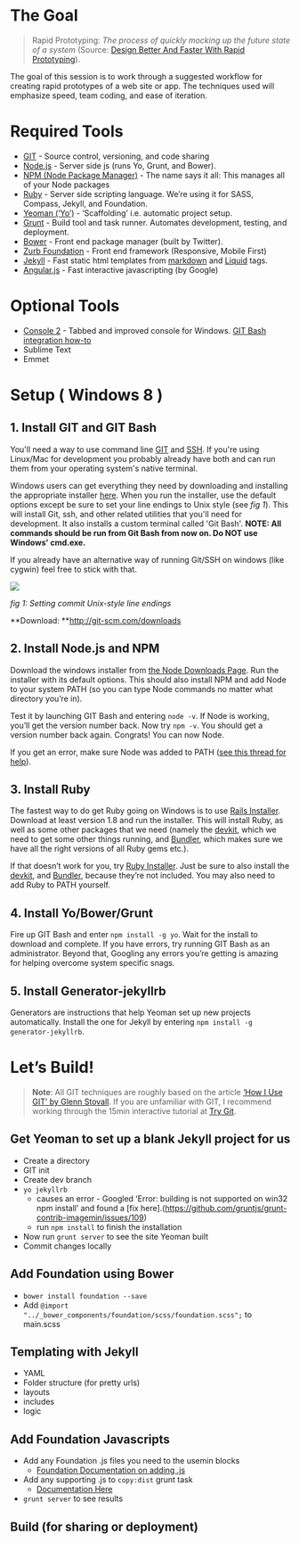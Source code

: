 # The Goal

> Rapid Prototyping: *The process of quickly mocking up the future state of a system* (Source: [Design Better And Faster With Rapid Prototyping](http://www.smashingmagazine.com/2010/06/16/design-better-faster-with-rapid-prototyping)).

The goal of this session is to work through a suggested workflow for creating rapid prototypes of a web site or app.  The techniques used will emphasize speed, team coding, and ease of iteration.

# Required Tools

* [GIT](http://git-scm.com/) - Source control, versioning, and code sharing
* [Node.js](http://nodejs.org/) - Server side js (runs Yo, Grunt, and Bower).
* [NPM (Node Package Manager)](https://npmjs.org/) - The name says it all: This manages all of your Node packages
* [Ruby](https://www.ruby-lang.org/en/) - Server side scripting language. We’re using it for SASS, Compass, Jekyll, and Foundation.
* [Yeoman (‘Yo’)](http://yeoman.io/) - ‘Scaffolding’ i.e. automatic project setup.
* [Grunt](http://gruntjs.com/) - Build tool and task runner.  Automates development, testing, and deployment.
* [Bower](http://bower.io/) - Front end package manager (built by Twitter).
* [Zurb Foundation](http://foundation.zurb.com) - Front end framework (Responsive, Mobile First)
* [Jekyll](http://jekyllrb.com/) - Fast static html templates from [markdown](http://daringfireball.net/projects/markdown/) and [Liquid](http://docs.shopify.com/themes/liquid-basics) tags.
* [Angular.js](http://angularjs.org/) - Fast interactive javascripting (by Google)

# Optional Tools
* [Console 2](http://sourceforge.net/projects/console/) - Tabbed and improved console for Windows.  [GIT Bash integration how-to](http://johngilliland.wordpress.com/2012/12/22/git-bash-console2-finally/)
* Sublime Text
* Emmet

# Setup ( Windows 8 )
## 1. Install GIT and GIT Bash
You'll need a way to use command line [GIT](http://git-scm.com/) and [SSH](http://www.openssh.org/).  If you're using Linux/Mac for development you probably already have both and can run them from your operating system's native terminal.

Windows users can get everything they need by downloading and installing the appropriate installer [here](http://git-scm.com/downloads).  When you run the installer, use the default options except be sure to set your line endings to Unix style (see _fig 1_).  This will install Git, ssh, and other related utilities that you'll need for development.  It also installs a custom terminal called 'Git Bash'.  **NOTE: All commands should be run from Git Bash from now on.  Do NOT use Windows' cmd.exe.**

If you already have an alternative way of running Git/SSH on windows (like cygwin) feel free to stick with that.

![](https://lh6.googleusercontent.com/93jLHd_-BYElDik10RDRPL4yjRQGX_AB5xyH6Qyd3-84LT5-wmi_lnFNRmXdZxCKVJwT_uEhKMcvhDB3_e-vS1uy2Cocb2Bl6Byf5HU8i4OxtFw58CoG1-Aqiw)

_fig 1: Setting commit Unix-style line endings_

**Download: **http://git-scm.com/downloads

## 2. Install Node.js and NPM
 Download the windows installer from [the Node Downloads Page](http://nodejs.org/download/).  Run the installer with its default options.  This should also install NPM and add Node to your system PATH (so you can type Node commands no matter what directory you’re in).

Test it by launching GIT Bash and entering `node -v`. If Node is working, you’ll get the version number back.  Now try `npm -v`.  You should get a version number back again.  Congrats!  You can now Node.

If you get an error, make sure Node was added to PATH ([see this thread for help](http://stackoverflow.com/questions/8768549/node-js-doesnt-recognize-system-path)).

## 3. Install Ruby
The fastest way to do get Ruby going on Windows is to use [Rails Installer](http://railsinstaller.org/en).  Download at least version 1.8 and run the installer.  This will install Ruby, as well as some other packages that we need (namely the [devkit](http://rubyinstaller.org/add-ons/devkit/), which we need to get some other things running, and [Bundler](http://bundler.io/), which makes sure we have all the right versions of all Ruby gems etc.).

If that doesn’t work for you, try [Ruby Installer](http://rubyinstaller.org/).  Just be sure to also install the [devkit](http://rubyinstaller.org/add-ons/devkit/), and [Bundler](http://bundler.io/), because they’re not included.  You may also need to add Ruby to PATH yourself.

## 4. Install Yo/Bower/Grunt
Fire up GIT Bash and enter `npm install -g yo`.  Wait for the install to download and complete.  If you have errors, try running GIT Bash as an administrator.  Beyond that, Googling any errors you’re getting is amazing for helping overcome system specific snags.

## 5. Install Generator-jekyllrb
Generators are instructions that help Yeoman set up new projects automatically.  Install the one for Jekyll by entering `npm install -g generator-jekyllrb`.

# Let’s Build!
> **Note**: All GIT techniques are roughly based on the article [‘How I Use GIT’ by Glenn Stovall](http://glennstovall.com/blog/2013/03/15/how-i-use-git/).  If you are unfamiliar with GIT, I recommend working through the 15min interactive tutorial at [Try Git](http://try.github.io/levels/1/challenges/1).
## Get Yeoman to set up a blank Jekyll project for us
* Create a directory
* GIT init
* Create dev branch
* `yo jekyllrb`
  * causes an error - Googled ‘Error: building is not supported on win32 npm install’ and found a [fix here].(https://github.com/gruntjs/grunt-contrib-imagemin/issues/109)
  * run `npm install` to finish the installation
* Now run `grunt server` to see the site Yeoman built
* Commit changes locally

## Add Foundation using Bower
* `bower install foundation --save`
* Add `@import "../_bower_components/foundation/scss/foundation.scss";` to main.scss

## Templating with Jekyll
* YAML
* Folder structure (for pretty urls)
* layouts
* includes
* logic

## Add Foundation Javascripts
* Add any Foundation .js files you need to the usemin blocks
  * [Foundation Documentation on adding .js](http://foundation.zurb.com/docs/javascript.html)
* Add any supporting .js to `copy:dist` grunt task
  * [Documentation Here](https://github.com/robwierzbowski/generator-jekyllrb#bower-components-and-usemin)
* `grunt server` to see results

## Build (for sharing or deployment)






